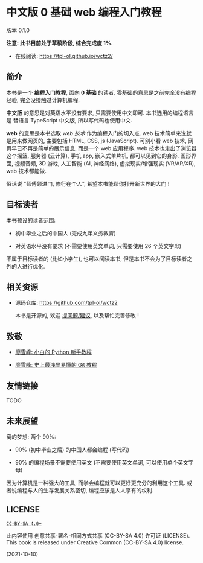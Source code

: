 # 中文版 0 基础 web 编程入门教程

版本 0.1.0

**注意: 此书目前处于草稿阶段, 综合完成度 1%**.

+ 在线阅读: <https://tpl-ol.github.io/wctz2/>

## 简介

本书是一个 **编程入门教程**, 面向 **0 基础** 的读者.
零基础的意思是之前完全没有编程经验, 完全没接触过计算机编程.

**中文版** 的意思是对英语水平没有要求, 只需要使用中文即可.
本书选用的编程语言是 替语言 TypeScript 中文版, 所以写代码也使用中文.

**web** 的意思是本书选取 *web 技术* 作为编程入门的切入点.
web 技术简单来说就是用来做网页的, 主要包括 HTML, CSS, js (JavaScript).
可别小看 web 技术, 网页早已不再是简单的展示信息, 而是一个 web 应用程序.
web 技术也走出了浏览器这个摇篮, 服务器 (云计算), 手机 app, 嵌入式单片机,
都可以见到它的身影.
图形界面, 视频音频, 3D 游戏, 人工智能 (AI, 神经网络), 虚拟现实/增强现实 (VR/AR/XR),
web 技术都能做.

俗话说 "师傅领进门, 修行在个人", 希望本书能帮你打开新世界的大门 !

## 目标读者

本书预设的读者范围:

+ 初中毕业之后的中国人 (完成九年义务教育)

+ 对英语水平没有要求 (不需要使用英文单词, 只需要使用 26 个英文字母)

不属于目标读者的 (比如小学生), 也可以阅读本书, 但是本书不会为了目标读者之外的人进行优化.

## 相关资源

+ 源码仓库: <https://github.com/tpl-ol/wctz2>

  本书是开源的, 欢迎 [提问题/建议](https://github.com/tpl-ol/wctz2/discussions), 以及帮忙完善修改 !

## 致敬

+ [廖雪峰: 小白的 Python 新手教程](https://www.liaoxuefeng.com/wiki/1016959663602400)

+ [廖雪峰: 史上最浅显易懂的 Git 教程](https://www.liaoxuefeng.com/wiki/896043488029600)

## 友情链接

TODO

## 未来展望

窝的梦想: 两个 90%:

+ 90% (初中毕业之后) 的中国人都会编程 (写代码)

+ 90% 的编程场景不需要使用英文
  (不需要使用英文单词, 可以使用单个英文字母)

因为计算机是一种强大的工具, 而学会编程就可以更好更充分的利用这个工具.
或者说编程与人的生存发展关系密切, 编程应该是人人享有的权利.

## LICENSE

[`CC-BY-SA 4.0+`](https://creativecommons.org/licenses/by-sa/4.0/)

此内容使用 创意共享-署名-相同方式共享 (CC-BY-SA 4.0) 许可证 (LICENSE).
This book is released under Creative Common (CC-BY-SA 4.0) license.

(2021-10-10)
